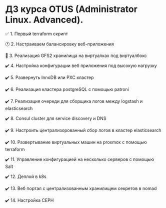 # ДЗ курса OTUS (Administrator Linux. Advanced).

:white_check_mark: 1. Первый terraform скрипт

:clock1: 2. Настраиваем балансировку веб-приложения

:construction_worker: 3. Реализация GFS2 хранилища на виртуалках под виртуалбокс

:heavy_check_mark: 4. Настройка конфигурации веб приложения под высокую нагрузку

:heavy_check_mark: 5. Развернуть InnoDB или PXC кластер

:heavy_check_mark: 6. Реализация кластера postgreSQL с помощью patroni

:heavy_check_mark: 7. Реализация очереди для сборщика логов между logstash и elasticsearch

:heavy_check_mark: 8. Consul cluster для service discovery и DNS

:heavy_check_mark: 9. Настроить централизорованный сбор логов в кластер elasticsearch

:heavy_check_mark: 10. Развертывание виртуальных машин на proxmox с помощью terraform

:heavy_check_mark: 11. Управление конфигурацией на несколько серверов с помощью Salt

:heavy_check_mark: 12. Деплой в k8s

:heavy_check_mark: 13. Веб портал с централизованным хранилищем секретов в nomad

:heavy_check_mark: 14. Настройка CEPH


